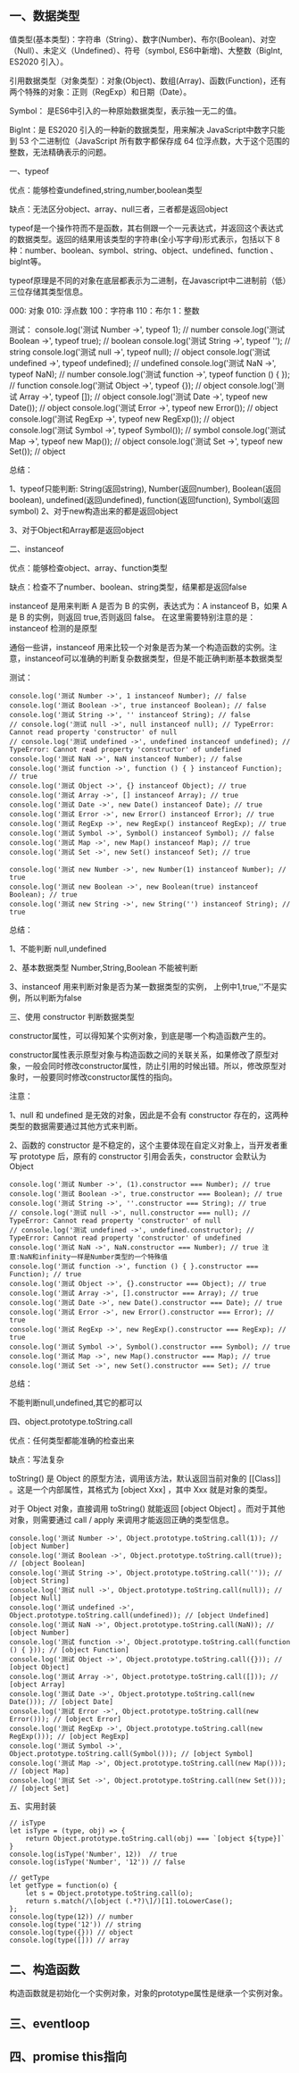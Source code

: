 ## 一、数据类型

值类型(基本类型)：字符串（String）、数字(Number)、布尔(Boolean)、对空（Null）、未定义（Undefined）、符号（symbol, ES6中新增)、大整数（BigInt, ES2020 引入）。

引用数据类型（对象类型）：对象(Object)、数组(Array)、函数(Function)，还有两个特殊的对象：正则（RegExp）和日期（Date）。

Symbol： 是ES6中引入的一种原始数据类型，表示独一无二的值。

BigInt：是 ES2020 引入的一种新的数据类型，用来解决 JavaScript中数字只能到 53 个二进制位（JavaScript 所有数字都保存成 64 位浮点数，大于这个范围的整数，无法精确表示的问题。

一、typeof

优点：能够检查undefined,string,number,boolean类型

缺点：无法区分object、array、null三者，三者都是返回object

typeof是一个操作符而不是函数，其右侧跟一个一元表达式，并返回这个表达式的数据类型。返回的结果用该类型的字符串(全小写字母)形式表示，包括以下 8 种：number、boolean、symbol、string、object、undefined、function 、bigInt等。

typeof原理是不同的对象在底层都表示为二进制，在Javascript中二进制前（低）三位存储其类型信息。

000: 对象
010: 浮点数
100：字符串
110：布尔
1：整数

测试：
    console.log('测试 Number ->', typeof 1); // number
    console.log('测试 Boolean ->', typeof true); // boolean
    console.log('测试 String ->', typeof ''); // string
    console.log('测试 null ->', typeof null); // object
    console.log('测试 undefined ->', typeof undefined); // undefined
    console.log('测试 NaN ->', typeof NaN); // number
    console.log('测试 function ->', typeof function () { }); // function
    console.log('测试 Object ->', typeof {}); // object
    console.log('测试 Array ->', typeof []); // object
    console.log('测试 Date ->', typeof new Date()); // object
    console.log('测试 Error ->', typeof new Error()); // object
    console.log('测试 RegExp ->', typeof new RegExp()); // object
    console.log('测试 Symbol ->', typeof Symbol()); // symbol
    console.log('测试 Map ->', typeof new Map()); // object
    console.log('测试 Set ->', typeof new Set()); // object

总结：

1、typeof只能判断:
String(返回string),
Number(返回number),
Boolean(返回boolean),
undefined(返回undefined),
function(返回function),
Symbol(返回symbol)
2、对于new构造出来的都是返回object

3、对于Object和Array都是返回object


二、instanceof

优点：能够检查object、array、function类型

缺点：检查不了number、boolean、string类型，结果都是返回false

instanceof 是用来判断 A 是否为 B 的实例，表达式为：A instanceof B，如果 A 是 B 的实例，则返回 true,否则返回 false。 在这里需要特别注意的是：instanceof 检测的是原型

通俗一些讲，instanceof 用来比较一个对象是否为某一个构造函数的实例。注意，instanceof可以准确的判断复杂数据类型，但是不能正确判断基本数据类型

测试：

    console.log('测试 Number ->', 1 instanceof Number); // false
    console.log('测试 Boolean ->', true instanceof Boolean); // false
    console.log('测试 String ->', '' instanceof String); // false
    // console.log('测试 null ->', null instanceof null); // TypeError: Cannot read property 'constructor' of null
    // console.log('测试 undefined ->', undefined instanceof undefined); // TypeError: Cannot read property 'constructor' of undefined
    console.log('测试 NaN ->', NaN instanceof Number); // false
    console.log('测试 function ->', function () { } instanceof Function); // true
    console.log('测试 Object ->', {} instanceof Object); // true
    console.log('测试 Array ->', [] instanceof Array); // true
    console.log('测试 Date ->', new Date() instanceof Date); // true
    console.log('测试 Error ->', new Error() instanceof Error); // true
    console.log('测试 RegExp ->', new RegExp() instanceof RegExp); // true
    console.log('测试 Symbol ->', Symbol() instanceof Symbol); // false
    console.log('测试 Map ->', new Map() instanceof Map); // true
    console.log('测试 Set ->', new Set() instanceof Set); // true

    console.log('测试 new Number ->', new Number(1) instanceof Number); // true
    console.log('测试 new Boolean ->', new Boolean(true) instanceof Boolean); // true
    console.log('测试 new String ->', new String('') instanceof String); // true


总结：

1、不能判断 null,undefined

2、基本数据类型 Number,String,Boolean 不能被判断

3、instanceof 用来判断对象是否为某一数据类型的实例，
上例中1,true,''不是实例，所以判断为false

三、使用 constructor 判断数据类型

constructor属性，可以得知某个实例对象，到底是哪一个构造函数产生的。

constructor属性表示原型对象与构造函数之间的关联关系，如果修改了原型对象，一般会同时修改constructor属性，防止引用的时候出错。所以，修改原型对象时，一般要同时修改constructor属性的指向。

注意：

1、null 和 undefined 是无效的对象，因此是不会有 constructor 存在的，这两种类型的数据需要通过其他方式来判断。

2、函数的 constructor 是不稳定的，这个主要体现在自定义对象上，当开发者重写 prototype 后，原有的 constructor 引用会丢失，constructor 会默认为 Object


    console.log('测试 Number ->', (1).constructor === Number); // true
    console.log('测试 Boolean ->', true.constructor === Boolean); // true
    console.log('测试 String ->', ''.constructor === String); // true
    // console.log('测试 null ->', null.constructor === null); // TypeError: Cannot read property 'constructor' of null
    // console.log('测试 undefined ->', undefined.constructor); // TypeError: Cannot read property 'constructor' of undefined
    console.log('测试 NaN ->', NaN.constructor === Number); // true 注意:NaN和infinity一样是Number类型的一个特殊值
    console.log('测试 function ->', function () { }.constructor === Function); // true
    console.log('测试 Object ->', {}.constructor === Object); // true
    console.log('测试 Array ->', [].constructor === Array); // true
    console.log('测试 Date ->', new Date().constructor === Date); // true
    console.log('测试 Error ->', new Error().constructor === Error); // true
    console.log('测试 RegExp ->', new RegExp().constructor === RegExp); // true
    console.log('测试 Symbol ->', Symbol().constructor === Symbol); // true
    console.log('测试 Map ->', new Map().constructor === Map); // true
    console.log('测试 Set ->', new Set().constructor === Set); // true

总结：

不能判断null,undefined,其它的都可以


四、object.prototype.toString.call

优点：任何类型都能准确的检查出来

缺点：写法复杂

toString() 是 Object 的原型方法，调用该方法，默认返回当前对象的 [[Class]] 。这是一个内部属性，其格式为 [object Xxx] ，其中 Xxx 就是对象的类型。

对于 Object 对象，直接调用 toString() 就能返回 [object Object] 。而对于其他对象，则需要通过 call / apply 来调用才能返回正确的类型信息。

    console.log('测试 Number ->', Object.prototype.toString.call(1)); // [object Number]
    console.log('测试 Boolean ->', Object.prototype.toString.call(true)); // [object Boolean]
    console.log('测试 String ->', Object.prototype.toString.call('')); // [object String]
    console.log('测试 null ->', Object.prototype.toString.call(null)); // [object Null]
    console.log('测试 undefined ->', Object.prototype.toString.call(undefined)); // [object Undefined]
    console.log('测试 NaN ->', Object.prototype.toString.call(NaN)); // [object Number]
    console.log('测试 function ->', Object.prototype.toString.call(function () { })); // [object Function]
    console.log('测试 Object ->', Object.prototype.toString.call({})); // [object Object]
    console.log('测试 Array ->', Object.prototype.toString.call([])); // [object Array]
    console.log('测试 Date ->', Object.prototype.toString.call(new Date())); // [object Date]
    console.log('测试 Error ->', Object.prototype.toString.call(new Error())); // [object Error]
    console.log('测试 RegExp ->', Object.prototype.toString.call(new RegExp())); // [object RegExp]
    console.log('测试 Symbol ->', Object.prototype.toString.call(Symbol())); // [object Symbol]
    console.log('测试 Map ->', Object.prototype.toString.call(new Map())); // [object Map]
    console.log('测试 Set ->', Object.prototype.toString.call(new Set())); // [object Set]


五、实用封装

    // isType
    let isType = (type, obj) => {
        return Object.prototype.toString.call(obj) === `[object ${type}]`
    }
    console.log(isType('Number', 12))  // true
    console.log(isType('Number', '12')) // false

    // getType
    let getType = function(o) {
        let s = Object.prototype.toString.call(o);
        return s.match(/\[object (.*?)\]/)[1].toLowerCase();
    };
    console.log(type(12)) // number
    console.log(type('12')) // string
    console.log(type({})) // object
    console.log(type([])) // array

## 二、构造函数

构造函数就是初始化一个实例对象，对象的prototype属性是继承一个实例对象。

## 三、eventloop

## 四、promise this指向


